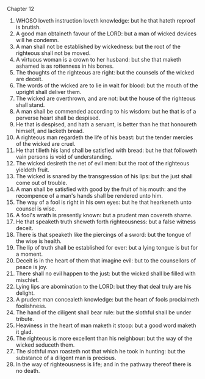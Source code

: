 

Chapter 12

1. WHOSO loveth instruction loveth knowledge: but he that hateth reproof is brutish.
2. A good man obtaineth favour of the LORD: but a man of wicked devices will he condemn.
3. A man shall not be established by wickedness: but the root of the righteous shall not be moved.
4. A virtuous woman is a crown to her husband: but she that maketh ashamed is as rottenness in his bones.
5. The thoughts of the righteous are right: but the counsels of the wicked are deceit.
6. The words of the wicked are to lie in wait for blood: but the mouth of the upright shall deliver them.
7. The wicked are overthrown, and are not: but the house of the righteous shall stand.
8. A man shall be commended according to his wisdom: but he that is of a perverse heart shall be despised.
9. He that is despised, and hath a servant, is better than he that honoureth himself, and lacketh bread.
10. A righteous man regardeth the life of his beast: but the tender mercies of the wicked are cruel.
11. He that tilleth his land shall be satisfied with bread: but he that followeth vain persons is void of understanding.
12. The wicked desireth the net of evil men: but the root of the righteous yieldeth fruit.
13. The wicked is snared by the transgression of his lips: but the just shall come out of trouble.
14. A man shall be satisfied with good by the fruit of his mouth: and the recompence of a man's hands shall be rendered unto him.
15. The way of a fool is right in his own eyes: but he that hearkeneth unto counsel is wise.
16. A fool's wrath is presently known: but a prudent man covereth shame.
17. He that speaketh truth sheweth forth righteousness: but a false witness deceit.
18. There is that speaketh like the piercings of a sword: but the tongue of the wise is health.
19. The lip of truth shall be established for ever: but a lying tongue is but for a moment.
20. Deceit is in the heart of them that imagine evil: but to the counsellors of peace is joy.
21. There shall no evil happen to the just: but the wicked shall be filled with mischief.
22. Lying lips are abomination to the LORD: but they that deal truly are his delight.
23. A prudent man concealeth knowledge: but the heart of fools proclaimeth foolishness.
24. The hand of the diligent shall bear rule: but the slothful shall be under tribute.
25. Heaviness in the heart of man maketh it stoop: but a good word maketh it glad.
26. The righteous is more excellent than his neighbour: but the way of the wicked seduceth them.
27. The slothful man roasteth not that which he took in hunting: but the substance of a diligent man is precious.
28. In the way of righteousness is life; and in the pathway thereof there is no death.
